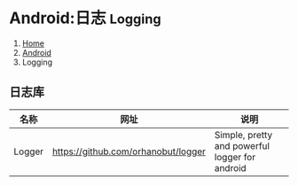 # <span class="fa fa-android" aria-hidden="true"></span> Android:日志 <small>Logging</small>

<ol class="breadcrumb"><li><a href="/">Home</a></li><li><a href="/android/overview.md">Android</a></li><li class="active">Logging</li></ol>

## 日志库
|名称|网址|说明|
|------|------|------|
|Logger|https://github.com/orhanobut/logger|Simple, pretty and powerful logger for android|


